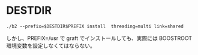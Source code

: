 # DESTDIR

```
./b2 --prefix=$DESTDIR$PREFIX install  threading=multi link=shared
```

しかし、PREFIX=/usr で graft でインストールしても、実際には BOOSTROOT 環境変数を設定しなくてはならない。


<!-- vim: set tw=90 filetype=markdown : -->
